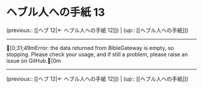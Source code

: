 # ヘブル人への手紙 13

(previous:: [[ヘブ 12|← ヘブル人への手紙 12]]) | (up:: [[ヘブル人への手紙]])

***
[0;31;49mError: the data returned from BibleGateway is empty, so stopping. Please check your usage, and if still a problem, please raise an issue on GitHub.[0m

***

(previous:: [[ヘブ 12|← ヘブル人への手紙 12]]) | (up:: [[ヘブル人への手紙]])
